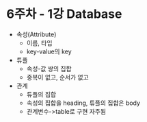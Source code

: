# 6주차 - 1강 Database

* 속성(Attribute)
  * 이름, 타입 
  * key-value의 key
* 튜플
  * 속성-값 쌍의 집합
  * 중복이 없고, 순서가 없고
* 관계
  * 튜플의 집합
  * 속성의 집합을 heading, 튜플의 집합은 body
  * 관계변수->table로 구현 자주됨